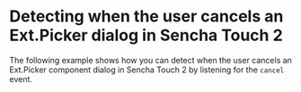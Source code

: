 # Detecting when the user cancels an Ext.Picker dialog in Sencha Touch 2 #

The following example shows how you can detect when the user cancels an Ext.Picker component dialog in Sencha Touch 2 by listening for the `cancel` event.

